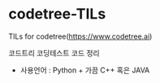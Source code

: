 # codetree-TILs
TILs for codetree(https://www.codetree.ai)

코드트리 코딩테스트 코드 정리
- 사용언어 : Python + 가끔 C++ 혹은 JAVA

